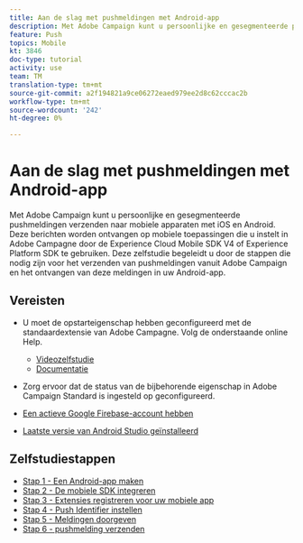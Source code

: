 ```yaml
---
title: Aan de slag met pushmeldingen met Android-app
description: Met Adobe Campaign kunt u persoonlijke en gesegmenteerde pushmeldingen verzenden naar mobiele apparaten met iOS en Android. Deze berichten worden ontvangen op mobiele toepassingen die u instelt in Adobe Campagne door de Experience Cloud Mobile SDK V4 of Experience Platform SDK te gebruiken. Deze zelfstudie begeleidt u door de stappen die nodig zijn voor het verzenden van pushmeldingen vanuit Adobe Campaign en het ontvangen van deze meldingen in uw Android-app.
feature: Push
topics: Mobile
kt: 3846
doc-type: tutorial
activity: use
team: TM
translation-type: tm+mt
source-git-commit: a2f194821a9ce06272eaed979ee2d8c62cccac2b
workflow-type: tm+mt
source-wordcount: '242'
ht-degree: 0%

---
```


# Aan de slag met pushmeldingen met Android-app

Met Adobe Campaign kunt u persoonlijke en gesegmenteerde pushmeldingen verzenden naar mobiele apparaten met iOS en Android.
Deze berichten worden ontvangen op mobiele toepassingen die u instelt in Adobe Campagne door de Experience Cloud Mobile SDK V4 of Experience Platform SDK te gebruiken.
Deze zelfstudie begeleidt u door de stappen die nodig zijn voor het verzenden van pushmeldingen vanuit Adobe Campaign en het ontvangen van deze meldingen in uw Android-app.

## Vereisten

* U moet de opstarteigenschap hebben geconfigureerd met de standaardextensie van Adobe Campagne. Volg de onderstaande online Help.
   * [Videozelfstudie](https://video.tv.adobe.com/v/26224?quality=12&captions=dut)
   * [Documentatie](https://docs.adobe.com/content/help/en/campaign-learn/campaign-standard-tutorials/communication-channels/mobile/configure-mobile-apps-using-aep-sdk.html)

* Zorg ervoor dat de status van de bijbehorende eigenschap in Adobe Campaign Standard is ingesteld op geconfigureerd.
* [Een actieve Google Firebase-account hebben](https://firebase.google.com)
* [Laatste versie van Android Studio geïnstalleerd](https://developer.android.com/studio)

## Zelfstudiestappen

* [Stap 1 - Een Android-app maken](/help/tutorial-push-notifications-android/create-android-app.md)
* [Stap 2 - De mobiele SDK integreren](/help/tutorial-push-notifications-android/integrating-with-mobile-sdk.md)
* [Stap 3 - Extensies registreren voor uw mobiele app](/help/tutorial-push-notifications-android/register-mobile-extensions.md)
* [Stap 4 - Push Identifier instellen](/help/tutorial-push-notifications-android/set-push-identifier.md)
* [Stap 5 - Meldingen doorgeven](/help/tutorial-push-notifications-android/propagate-notification.md)
* [Stap 6 - pushmelding verzenden](/help/tutorial-push-notifications-android/send-push-notification.md)
